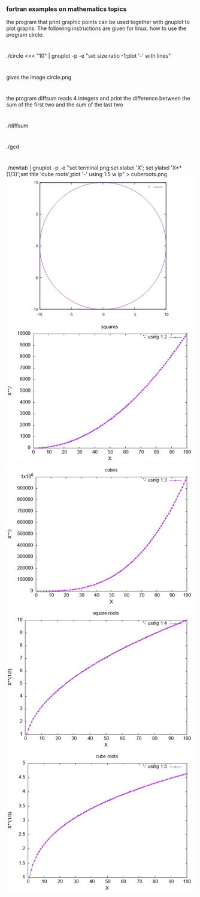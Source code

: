 ### fortran examples on mathematics topics
the program that print graphic points
can be used together with gnuplot to plot graphs.
The following instructions are given for linux.
how to use the program circle:
#
./circle <<< "10" | gnuplot -p -e "set size ratio -1;plot '-' with lines"
#
gives the image circle.png
#
the program diffsum reads 4 integers and print the difference
between the sum of the first two and the sum
of the last two
#
./diffsum
#
./gcd
#
./newtab  | gnuplot -p -e "set terminal png;set xlabel 'X'; set ylabel 'X**(1/3)';set title 'cube roots';plot '-' using 1:5 w lp" > cuberoots.png
![circle plot](circle.png "Circle")
![squares plot](squares.png "Squares")
![cubes plot](cubes.png "Cubes")
![square roots plot](sqroots.png "Square Roots")
![cubic roots plot](cuberoots.png "Cubic Roots")


